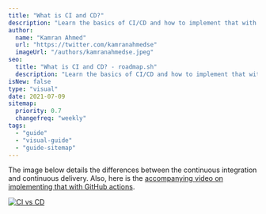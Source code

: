 ```yaml
---
title: "What is CI and CD?"
description: "Learn the basics of CI/CD and how to implement that with GitHub Actions."
author:
  name: "Kamran Ahmed"
  url: "https://twitter.com/kamranahmedse"
  imageUrl: "/authors/kamranahmedse.jpeg"
seo:
  title: "What is CI and CD? - roadmap.sh"
  description: "Learn the basics of CI/CD and how to implement that with GitHub Actions."
isNew: false
type: "visual"
date: 2021-07-09
sitemap:
  priority: 0.7
  changefreq: "weekly"
tags:
  - "guide"
  - "visual-guide"
  - "guide-sitemap"
---
```


The image below details the differences between the continuous integration and continuous delivery. Also, here is the [accompanying video on implementing that with GitHub actions](https://www.youtube.com/watch?v=nyKZTKQS_EQ).

[![CI vs CD](/guides/ci-cd.png)](/guides/ci-cd.png)

